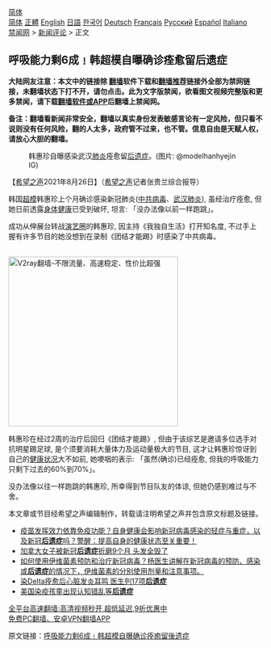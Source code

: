  <!-- 面包屑导航 --> <div class="breadcrumb"><!-- GTranslate: https://gtranslate.io/ -->  <div class="switcher notranslate">  <div class="selected">  <a href="#" onclick="return false;"> 简体</a>  </div>  <div class="option">  <a href="https://www.bannedbook.org" onclick="doGTranslate('zh-CN|zh-CN');jQuery('div.switcher div.selected a').html(jQuery(this).html());return false;" title="简体中文" class="nturl selected"> 简体</a>  <a href="https://www.bannedbook.org/zh-tw/" onclick="doGTranslate('zh-CN|zh-TW');jQuery('div.switcher div.selected a').html(jQuery(this).html());return false;" title="繁體中文" class="nturl"> 正體</a>  <a href="https://www.bannedbook.org/en/" onclick="doGTranslate('zh-CN|en');jQuery('div.switcher div.selected a').html(jQuery(this).html());return false;" title="English" class="nturl"> English</a>  <a href="https://www.bannedbook.org/ja/" onclick="doGTranslate('zh-CN|ja');jQuery('div.switcher div.selected a').html(jQuery(this).html());return false;" title="日本語" class="nturl"> 日語</a>  <a href="https://www.bannedbook.org/ko/" onclick="doGTranslate('zh-CN|ko');jQuery('div.switcher div.selected a').html(jQuery(this).html());return false;" title="한국어" class="nturl"> 한국어</a>  <a href="https://www.bannedbook.org/de/" onclick="doGTranslate('zh-CN|de');jQuery('div.switcher div.selected a').html(jQuery(this).html());return false;" title="Deutsch" class="nturl"> Deutsch</a>  <a href="https://www.bannedbook.org/fr/" onclick="doGTranslate('zh-CN|fr');jQuery('div.switcher div.selected a').html(jQuery(this).html());return false;" title="Français" class="nturl"> Français</a>  <a href="https://www.bannedbook.org/ru/" onclick="doGTranslate('zh-CN|ru');jQuery('div.switcher div.selected a').html(jQuery(this).html());return false;" title="Русский" class="nturl"> Русский</a>  <a href="https://www.bannedbook.org/es/" onclick="doGTranslate('zh-CN|es');jQuery('div.switcher div.selected a').html(jQuery(this).html());return false;" title="Español" class="nturl"> Español</a>  <a href="https://www.bannedbook.org/it/" onclick="doGTranslate('zh-CN|it');jQuery('div.switcher div.selected a').html(jQuery(this).html());return false;" title="Italiano" class="nturl"> Italiano</a>  </div>  </div>      <div class='breadcrumb-sub'><!-- Breadcrumb NavXT 6.3.0 --> <a href="https://www.bannedbook.org/" class="home">禁闻网</a> &gt; <a href="https://www.bannedbook.org/bnews/comments/" class="category">新闻评论</a> &gt; 正文</div></div><h2>呼吸能力剩6成﹗韩超模自曝确诊痊愈留后遗症</h2> <p class="notice"><b>大陆网友注意：本文中的链接除 <a href="https://github.com/bannedbook/fanqiang" >翻墙</a>软件下载和<a href="https://github.com/killgcd/justmysocks/blob/master/README.md">翻墙推荐</a>链接外全部为禁网链接，未翻墙状态下打不开，请勿点击。此为文字版禁闻，欲看图文视频完整版和更多禁闻，请下载<a href="https://github.com/bannedbook/fanqiang">翻墙软件或APP</a>后翻墙上禁闻网。</p><p>备注：翻墙看新闻非常安全，翻墙以真实身份发表敏感言论有一定风险，但只看不说则没有任何风险，翻的人太多，政府管不过来，也不管。信息自由是天赋人权，请放心大胆的翻墙。</b></p>  <div class="entry"> <figure> <p><figcaption>韩惠珍自曝感染武汉<a href="https://www.bannedbook.org/bnews/tag/%e8%82%ba%e7%82%8e/" class="st_tag internal_tag" rel="tag" title="标签 肺炎 下的日志">肺炎</a>痊愈留<a href="https://www.bannedbook.org/bnews/tag/%E5%90%8E%E9%81%97%E7%97%87/" class="st_tag internal_tag" rel="tag" title="标签 后遗症 下的日志">后遗症</a>。(图片: @modelhanhyejin IG)</figcaption></figure> <p>【<span class='wp_keywordlink_affiliate'><a href="https://www.soundofhope.org" title="希望之声" target="_blank">希望之声</a></span>2021年8月26日】（<a href="https://www.bannedbook.org/bnews/tag/%e5%b8%8c%e6%9c%9b%e4%b9%8b%e5%a3%b0/" class="st_tag internal_tag" rel="tag" title="标签 希望之声 下的日志">希望之声</a>记者张贵兰综合报导）</p> <p>韩国<a href="https://www.bannedbook.org/bnews/tag/%e8%b6%85%e6%a8%a1/" class="st_tag internal_tag" rel="tag" title="标签 超模 下的日志">超模</a>韩惠珍上个月确诊感染新冠肺炎(<a href="https://www.bannedbook.org/bnews/tag/%e4%b8%ad%e5%85%b1%e7%97%85%e6%af%92/" class="st_tag internal_tag" rel="tag" title="标签 中共病毒 下的日志">中共病毒</a>、<a href="https://www.bannedbook.org/bnews/tag/%e6%ad%a6%e6%b1%89%e8%82%ba%e7%82%8e/" class="st_tag internal_tag" rel="tag" title="标签 武汉肺炎 下的日志">武汉肺炎</a>), 虽经治疗痊愈, 但她日前透露<a href="https://www.bannedbook.org/bnews/tag/%E8%BA%AB%E4%BD%93%E5%81%A5%E5%BA%B7/" class="st_tag internal_tag" rel="tag" title="标签 身体健康 下的日志">身体健康</a>已受到破坏, 坦言: 「没办法像以前一样跑跳」。</p>  <p>成功从伸展台转战<a href="https://www.bannedbook.org/bnews/tag/%e6%bc%94%e8%89%ba%e5%9c%88/" class="st_tag internal_tag" rel="tag" title="标签 演艺圈 下的日志">演艺圈</a>的韩惠珍, 因主持《我独自生活》打开知名度, 不过手上握有许多节目的她没想到在录制《团结才能踢》时感染了中共病毒。</p> <p><br/><a href="https://github.com/bannedbook/fanqiang/wiki/V2ray%E6%9C%BA%E5%9C%BA"><img src="https://raw.githubusercontent.com/bannedbook/fanqiang/master/v2ss/images/v2free.jpg" width="336" alt="V2ray翻墙-不限流量、高速稳定、性价比超强"></a><br/></p>  <p>韩惠珍在经过2周的治疗后回归《团结才能踢》, 但由于该综艺是邀请多位选手对抗明星踢足球, 是个须要消耗大量体力及运动量极大的节目, 这才让韩惠珍惊讶到自己的<a href="https://www.bannedbook.org/bnews/tag/%E5%81%A5%E5%BA%B7%E7%8A%B6%E5%86%B5/" class="st_tag internal_tag" rel="tag" title="标签 健康状况 下的日志">健康状况</a>大不如前, 她哽咽的表示: 「虽然(确诊)已经痊愈, 但我的呼吸能力只剩下过去的60%到70%」。</p> <p>没办法像以往一样跑跳的韩惠珍, 所幸得到节目队友的体谅, 但她仍感到难过与不舍。</p>  <p>本文章或节目经希望之声编辑制作，转载请注明希望之声并包含原文标题及链接。 </p> <ul class='op-related-articles' title='相关阅读'> <li><a href='https://www.bannedbook.org/bnews/bannedvideo/20210824/1612005.html' target='_blank'>疫苗发挥效力依靠免疫功能？自身健康会影响新冠病毒感染的轻症与重症，以及新冠<b>后遗症</b>吗？警醒：提高自身的健康状态至关重要！</a></li> <li><a href='https://www.bannedbook.org/bnews/cnnews/20210824/1611912.html' target='_blank'>加拿大女子被新冠<b>后遗症</b>折磨9个月 头发全毁了</a></li> <li><a href='https://www.bannedbook.org/bnews/bannedvideo/20210818/1608266.html' target='_blank'>如何使用伊维菌素预防和治疗新冠病毒？杨医生讲解在新冠病毒的预防、感染或<b>后遗症</b>的情况下，伊维菌素的分别使用剂量和注意事项。</a></li> <li><a href='https://www.bannedbook.org/bnews/cnnews/20210816/1607294.html' target='_blank'>染Delta痊愈后心脏发炎耳鸣 医生列17项<b>后遗症</b></a></li> <li><a href='https://www.bannedbook.org/bnews/baitai/20210810/1603783.html' target='_blank'>美国染疫孩童出现认知错乱等<b>后遗症</b></a></li> </ul> <p class="texttj"> <a href="https://github.com/bannedbook/fanqiang/wiki/V2ray%E6%9C%BA%E5%9C%BA" target="_blank">全平台高速翻墙:高清视频秒开,超低延迟,9折优惠中</a><br/> <a href="https://github.com/bannedbook/fanqiang/wiki/%E7%A6%81%E9%97%BB%E7%BD%91%E5%AE%89%E5%8D%93%E7%BF%BB%E5%A2%99%E6%96%B0%E9%97%BBAPP" target="_blank">免费PC翻墙、安卓VPN翻墙APP</a></p> <p>原文链接：<a class="src_link"  href="https://www.soundofhope.org/post/539054" target="_blank">呼吸能力剩6成﹗韩超模自曝确诊痊癒留後遗症</a></p><a name='sharetosocial'></a>  <div style="margin-bottom:5px;padding-bottom:5px;clear:both"> <div id="archive-pix-1" class="banner-ads"> <!-- AuctionX Display platform tag START --> <div id="26318x728x90x621x_ADSLOT2" clicktrack="%%CLICK_URL_ESC%%"></div> <!-- AuctionX Display platform tag END --> </div> <div id="archive-pix-2" class="banner-ads"> <!-- AuctionX Display platform tag START --> <div id="26315x300x250x621x_ADSLOT2" clicktrack="%%CLICK_URL_ESC%%"></div> <!-- AuctionX Display platform tag END --> </div> </div>  <div id="archive-pix-1" class="banner-ads"> <!-- AuctionX Display platform tag START --> <div id="26318x728x90x621x_ADSLOT3" clicktrack="%%CLICK_URL_ESC%%"></div> <!-- AuctionX Display platform tag END --> </div> </div><!--END ENTRY--> 